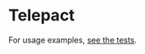 # Telepact

For usage examples, [see the tests](https://github.com/Telepact/telepact/blob/main/test/lib/ts/src/main.ts).
